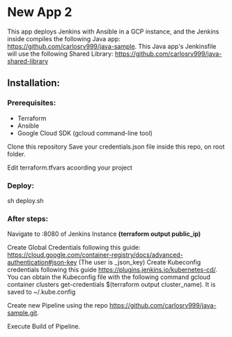# New App 2

This app deploys Jenkins with Ansible in a GCP instance, and the Jenkins inside compiles the following Java app: https://github.com/carlosrv999/java-sample. This Java app's Jenkinsfile will use the following Shared Library: https://github.com/carlosrv999/java-shared-library

## Installation:

### Prerequisites:

- Terraform
- Ansible
- Google Cloud SDK (gcloud command-line tool)

Clone this repository
Save your credentials.json file inside this repo, on root folder.

Edit terraform.tfvars acoording your project

### Deploy:

sh deploy.sh

### After steps:

Navigate to <Public IP>:8080 of Jenkins Instance **(terraform output public_ip)**

Create Global Credentials following this guide: https://cloud.google.com/container-registry/docs/advanced-authentication#json-key (The user is _json_key)
Create Kubeconfig credentials following this guide https://plugins.jenkins.io/kubernetes-cd/. You can obtain the Kubeconfig file with the following command gcloud container clusters get-credentials $(terraform output cluster_name). It is saved to ~/.kube.config

Create new Pipeline using the repo https://github.com/carlosrv999/java-sample.git.

Execute Build of Pipeline.
